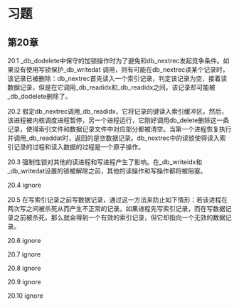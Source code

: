 # 习题

## 第20章

20.1 _db_dodelete中保守的加锁操作时为了避免和db_nextrec发起竞争条件。如果没有使用写锁保护_db_writedat 调用，则有可能在db_nextrec读某个记录时，该记录已被删除：db_nextrec首先读入一个索引记录，判定该记录为空，接着读数据记录，但是在它调用_db_readidx和_db_readidx之间，该记录却可能被_db_dodelete删除了。

20.2 假定db_nextrec调用_db_readidx，它将记录的键读入索引缓冲区。然后，该进程被内核调度进程暂停，另一个进程运行，它刚好调用db_delete删除这一条记录，使得索引文件和数据记录文件中对应部分都被清空。当第一个进程恢复执行并调用_db_readdat时，返回的是空数据记录。db_nextrec中的读锁使得读入索引记录的过程和读入数据的过程是一个原子操作。

20.3 强制性锁对其他的读进程和写进程产生了影响。在_db_writeidx和_db_writedat设置的锁被解除之前，其他的读操作和写操作都将被阻塞。

20.4 ignore

20.5 在写索引记录之前写数据记录，通过这一方法来防止如下情形：若该进程在两次写之间被杀死从而产生不正常的记录。如果进程先写索引记录，而在写数据记录之前被杀死，那么就会得到一个有效的索引记录，但它却指向一个无效的数据记录。

20.6 ignore

20.7 ignore

20.8 ignore

20.9 ignore

20.10 ignore